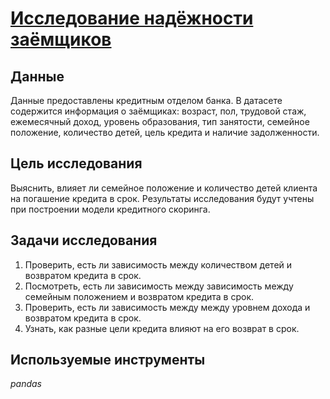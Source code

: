 # [Исследование надёжности заёмщиков](https://github.com/polina-mokretsova/portfolio/blob/main/credit_analysis/credit_analysis.ipynb)

## Данные 
Данные предоставлены кредитным отделом банка. В датасете содержится информация о заёмщиках: возраст, пол, трудовой стаж, ежемесячный доход, уровень образования, тип занятости, семейное положение, количество детей, цель кредита и наличие задолженности. 

## Цель исследования
Выяснить, влияет ли семейное положение и количество детей клиента на погашение кредита в срок. Результаты исследования будут учтены при построении модели кредитного скоринга.

## Задачи исследования
1. Проверить, есть ли зависимость между количеством детей и возвратом кредита в срок.
2. Посмотреть, есть ли зависимость между зависимость между семейным положением и возвратом кредита в срок.
3. Проверить, есть ли зависимость между между уровнем дохода и возвратом кредита в срок.
4. Узнать, как разные цели кредита влияют на его возврат в срок.

## Используемые инструменты
*pandas*
